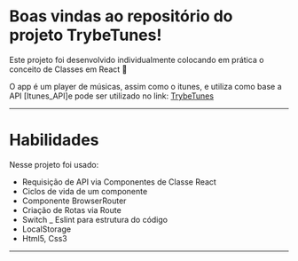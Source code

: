 
# Boas vindas ao repositório do projeto TrybeTunes!

Este projeto foi desenvolvido individualmente colocando em prática o conceito de Classes em React 🚀

O app é um player de músicas, assim como o itunes, e utiliza como base a API [Itunes_API]e pode ser utilizado no link: [TrybeTunes]()

---

# Habilidades

Nesse projeto foi usado:

  - Requisição de API via Componentes de Classe React
  - Ciclos de vida de um componente
  - Componente BrowserRouter
  - Criação de Rotas via Route
  - Switch 
  _ Eslint para estrutura do código
  - LocalStorage
  - Html5, Css3

---




